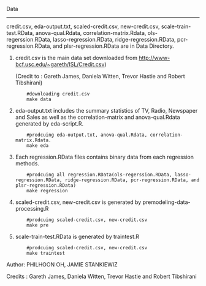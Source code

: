 Data
***

credit.csv, eda-output.txt, scaled-credit.csv, new-credit.csv, scale-train-test.RData, anova-qual.Rdata, correlation-matrix.Rdata, ols-regerssion.RData, lasso-regression.RData, ridge-regression.RData, pcr-regression.RData, and plsr-regression.RData are in Data Directory.

1. credit.csv is the main data set downloaded from http://www-bcf.usc.edu/~gareth/ISL/Credit.csv)

	(Credit to : Gareth James, Daniela Witten, Trevor Hastie and Robert Tibshirani)  

	```
		#downloading credit.csv
		make data
	```

2. eda-output.txt includes the summary statistics of TV, Radio, Newspaper and Sales as well as the correlation-matrix and anova-qual.Rdata generated by eda-script.R.
	
	```
		#prodcuing eda-output.txt, anova-qual.Rdata, correlation-matrix.Rdata.
		make eda
	```

3. Each regression.RData files contains binary data from each regression methods.

	```
		#prodcuing all regression.RData(ols-regerssion.RData, lasso-regression.RData, ridge-regression.RData, pcr-regression.RData, and plsr-regression.RData)
		make regression
	```
	
4. scaled-credit.csv, new-credit.csv is generated by premodeling-data-processing.R 

	```
		#prodcuing scaled-credit.csv, new-credit.csv
		make pre
	```
	
5. scale-train-test.RData is generated by traintest.R
	
	```
		#prodcuing scaled-credit.csv, new-credit.csv
		make traintest
	```
	
	
Author: PHILHOON OH, JAMIE STANKIEWIZ

Credits : Gareth James, Daniela Witten, Trevor Hastie and Robert Tibshirani